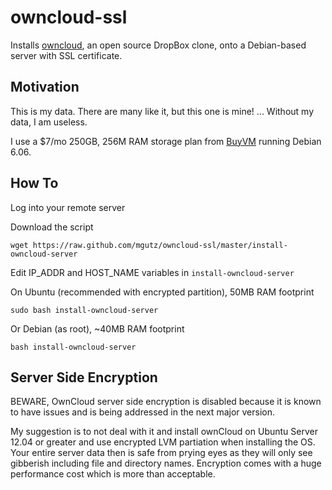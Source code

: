 # owncloud-ssl

Installs [owncloud](http://owncloud.org), an open source DropBox clone, onto
a Debian-based server with SSL certificate.

## Motivation

This is my data. There are many like it, but this one is mine! ... Without
my data, I am useless.

I use a $7/mo 250GB, 256M RAM storage plan from [BuyVM](http://buyvm.net) running Debian 6.06.

## How To

Log into your remote server

Download the script

    wget https://raw.github.com/mgutz/owncloud-ssl/master/install-owncloud-server

Edit IP_ADDR and HOST_NAME variables in `install-owncloud-server`

On Ubuntu (recommended with encrypted partition), 50MB RAM footprint

    sudo bash install-owncloud-server

Or Debian (as root), ~40MB RAM footprint

    bash install-owncloud-server


## Server Side Encryption

BEWARE, OwnCloud server side encryption is disabled because it is known to have issues
and is being addressed in the next major version.

My suggestion is to not deal with it and install ownCloud on Ubuntu Server 12.04 or
greater and use encrypted LVM partiation when installing the OS. Your entire
server data then is safe from prying eyes as they will only see gibberish
including file and directory names. Encryption comes with a huge performance cost
which is more than acceptable.

